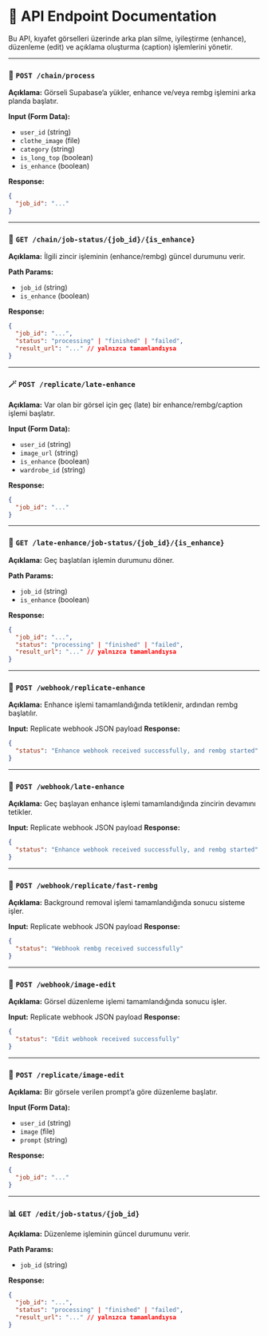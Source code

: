 
# 📘 API Endpoint Documentation

Bu API, kıyafet görselleri üzerinde arka plan silme, iyileştirme (enhance), düzenleme (edit) ve açıklama oluşturma (caption) işlemlerini yönetir.

---

### 🔗 `POST /chain/process`

**Açıklama:** Görseli Supabase’a yükler, enhance ve/veya rembg işlemini arka planda başlatır.

**Input (Form Data):**

* `user_id` (string)
* `clothe_image` (file)
* `category` (string)
* `is_long_top` (boolean)
* `is_enhance` (boolean)

**Response:**

```json
{
  "job_id": "..."
}
```

---

### 🔎 `GET /chain/job-status/{job_id}/{is_enhance}`

**Açıklama:** İlgili zincir işleminin (enhance/rembg) güncel durumunu verir.

**Path Params:**

* `job_id` (string)
* `is_enhance` (boolean)

**Response:**

```json
{
  "job_id": "...",
  "status": "processing" | "finished" | "failed",
  "result_url": "..." // yalnızca tamamlandıysa
}
```

---

### 🪄 `POST /replicate/late-enhance`

**Açıklama:** Var olan bir görsel için geç (late) bir enhance/rembg/caption işlemi başlatır.

**Input (Form Data):**

* `user_id` (string)
* `image_url` (string)
* `is_enhance` (boolean)
* `wardrobe_id` (string)

**Response:**

```json
{
  "job_id": "..."
}
```

---

### 🔁 `GET /late-enhance/job-status/{job_id}/{is_enhance}`

**Açıklama:** Geç başlatılan işlemin durumunu döner.

**Path Params:**

* `job_id` (string)
* `is_enhance` (boolean)

**Response:**

```json
{
  "job_id": "...",
  "status": "processing" | "finished" | "failed",
  "result_url": "..." // yalnızca tamamlandıysa
}
```

---

### 🧠 `POST /webhook/replicate-enhance`

**Açıklama:** Enhance işlemi tamamlandığında tetiklenir, ardından rembg başlatılır.

**Input:** Replicate webhook JSON payload
**Response:**

```json
{
  "status": "Enhance webhook received successfully, and rembg started"
}
```

---

### 🧠 `POST /webhook/late-enhance`

**Açıklama:** Geç başlayan enhance işlemi tamamlandığında zincirin devamını tetikler.

**Input:** Replicate webhook JSON payload
**Response:**

```json
{
  "status": "Enhance webhook received successfully, and rembg started"
}
```

---

### 🧠 `POST /webhook/replicate/fast-rembg`

**Açıklama:** Background removal işlemi tamamlandığında sonucu sisteme işler.

**Input:** Replicate webhook JSON payload
**Response:**

```json
{
  "status": "Webhook rembg received successfully"
}
```

---

### 🧠 `POST /webhook/image-edit`

**Açıklama:** Görsel düzenleme işlemi tamamlandığında sonucu işler.

**Input:** Replicate webhook JSON payload
**Response:**

```json
{
  "status": "Edit webhook received successfully"
}
```

---

### 🎨 `POST /replicate/image-edit`

**Açıklama:** Bir görsele verilen prompt’a göre düzenleme başlatır.

**Input (Form Data):**

* `user_id` (string)
* `image` (file)
* `prompt` (string)

**Response:**

```json
{
  "job_id": "..."
}
```

---

### 📊 `GET /edit/job-status/{job_id}`

**Açıklama:** Düzenleme işleminin güncel durumunu verir.

**Path Params:**

* `job_id` (string)

**Response:**

```json
{
  "job_id": "...",
  "status": "processing" | "finished" | "failed",
  "result_url": "..." // yalnızca tamamlandıysa
}
```
